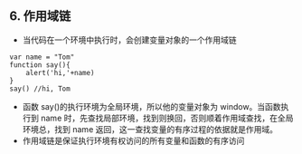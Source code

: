 ## 6. 作用域链

* 当代码在一个环境中执行时，会创建变量对象的一个作用域链

```
var name = "Tom"
function say(){
    alert('hi,'+name)
}
say() //hi, Tom
```

* 函数 say()的执行环境为全局环境，所以他的变量对象为 window。当函数执行到 name 时，先查找局部环境，找到则换回，否则顺着作用域查找，在全局环境总，找到 name 返回，这一查找变量的有序过程的依据就是作用域。
* 作用域链是保证执行环境有权访问的所有变量和函数的有序访问
